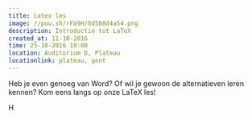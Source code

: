 ```yaml
---
title: Latex les
image: //puu.sh/rFa9H/8d568d4a54.png
description: Introductie tot LaTeX
created_at: 11-10-2016
time: 25-10-2016 19:00
location: Auditorium D, Plateau
locationlink: plateau, gent
---
```


Heb je even genoeg van Word? Of wil je gewoon de alternatieven leren kennen?
Kom eens langs op onze LaTeX les!

H
